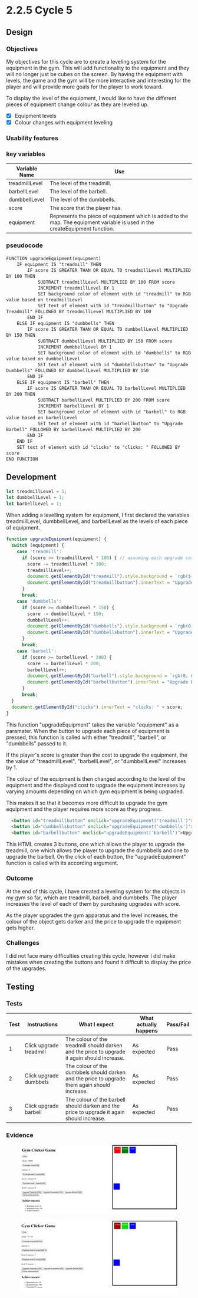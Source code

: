 # 2.2.5 Cycle 5

## Design

### Objectives

My objectives for this cycle are to create a leveling system for the equipment in the gym. This will add functionality to the equipment and they will no longer just be cubes on the screen. By having the equipment with levels, the game and the gym will be more interactive and interesting for the player and will provide more goals for the player to work toward.

To display the level of the equipment, I would like to have the different pieces of equipment change colour as they are leveled up.

* [x] Equipment levels
* [x] Colour changes with equipment leveling

### Usability features

### key variables

| Variable Name  | Use                                                                                                                          |
| -------------- | ---------------------------------------------------------------------------------------------------------------------------- |
| treadmillLevel | The level of the treadmill.                                                                                                  |
| barbellLevel   | The level of the barbell.                                                                                                    |
| dumbbellLevel  | The level of the dumbbells.                                                                                                  |
| score          | The score that the player has.                                                                                               |
| equipment      | Represents the piece of equipment which is added to the map. The equipment variable is used in the createEquipment function. |

### pseudocode

```
FUNCTION upgradeEquipment(equipment)
    IF equipment IS "treadmill" THEN
        IF score IS GREATER THAN OR EQUAL TO treadmillLevel MULTIPLIED BY 100 THEN
            SUBTRACT treadmillLevel MULTIPLIED BY 100 FROM score
            INCREMENT treadmillLevel BY 1
            SET background color of element with id "treadmill" to RGB value based on treadmillLevel
            SET text of element with id "treadmillbutton" to "Upgrade Treadmill" FOLLOWED BY treadmillLevel MULTIPLIED BY 100
        END IF
    ELSE IF equipment IS "dumbbells" THEN
        IF score IS GREATER THAN OR EQUAL TO dumbbellLevel MULTIPLIED BY 150 THEN
            SUBTRACT dumbbellLevel MULTIPLIED BY 150 FROM score
            INCREMENT dumbbellLevel BY 1
            SET background color of element with id "dumbbells" to RGB value based on dumbbellLevel
            SET text of element with id "dumbbellsbutton" to "Upgrade Dumbbells" FOLLOWED BY dumbbellLevel MULTIPLIED BY 150
        END IF
    ELSE IF equipment IS "barbell" THEN
        IF score IS GREATER THAN OR EQUAL TO barbellLevel MULTIPLIED BY 200 THEN
            SUBTRACT barbellLevel MULTIPLIED BY 200 FROM score
            INCREMENT barbellLevel BY 1
            SET background color of element with id "barbell" to RGB value based on barbellLevel
            SET text of element with id "barbellbutton" to "Upgrade Barbell" FOLLOWED BY barbellLevel MULTIPLIED BY 200
        END IF
    END IF
    SET text of element with id "clicks" to "clicks: " FOLLOWED BY score
END FUNCTION
```

## Development

```javascript
let treadmillLevel = 1;
let dumbbellLevel = 1;
let barbellLevel = 1;
```

When adding a levelling system for equipment, I first declared the variables treadmillLevel, dumbbellLevel, and barbellLevel as the levels of each piece of equipment.

```javascript
function upgradeEquipment(equipment) {
  switch (equipment) {
    case 'treadmill':
      if (score >= treadmillLevel * 100) { // assuming each upgrade costs 'level*100'
        score -= treadmillLevel * 100;
        treadmillLevel++;
        document.getElementById("treadmill").style.background = `rgb(${255 - treadmillLevel * 10}, 0, 0)`;
        document.getElementById("treadmillbutton").innerText = "Upgrade Treadmill [" + treadmillLevel * 100 + "]"
      }
      break;
    case 'dumbbells':
      if (score >= dumbbellLevel * 150) {
        score -= dumbbellLevel * 150;
        dumbbellLevel++;
        document.getElementById("dumbbells").style.background = `rgb(0, ${255 - dumbbellLevel * 10}, 0)`;
        document.getElementById("dumbbellsbutton").innerText = "Upgrade Dumbbells [" + dumbbellLevel * 150 + "]"
      }
      break;
    case 'barbell':
      if (score >= barbellLevel * 200) {
        score -= barbellLevel * 200;
        barbellLevel++;
        document.getElementById("barbell").style.background = `rgb(0, 0, ${255 - barbellLevel * 10})`;
        document.getElementById("barbellbutton").innerText = "Upgrade Barbell [" + barbellLevel * 200 + "]"
      }
      break;
  }
  document.getElementById("clicks").innerText = "clicks: " + score;
}
```

This function "upgradeEquipment" takes the variable "equipment" as a paramater. When the button to upgrade each piece of equipment is pressed, this function is called with either "treadmill", "barbell", or "dumbbells" passed to it.&#x20;

If the player's score is greater than the cost to upgrade the equipment, the the value of "treadmillLevel", "barbellLevel", or "dumbbellLevel" increases by 1.

The colour of the equipment is then changed according to the level of the equipment and the displayed cost to upgrade the equipment increases by varying amounts depending on which gym equipment is being upgraded.

This makes it so that it becomes more difficult to upgrade the gym equipment and the player requires more score as they progress.

```html
  <button id="treadmillbutton" onclick="upgradeEquipment('treadmill')">Upgrade Treadmill</button>
  <button id="dumbbellsbutton" onclick="upgradeEquipment('dumbbells')">Upgrade Dumbbells</button>
  <button id="barbellbutton" onclick="upgradeEquipment('barbell')">Upgrade Barbell</button>
```

This HTML creates 3 buttons, one which allows the player to upgrade the treadmill, one which allows the player to upgrade the dumbbells and one to upgrade the barbell. On the click of each button, the "upgradeEquipment" function is called with its according argument.

### Outcome

At the end of this cycle, I have created a leveling system for the objects in my gym so far, which are treadmill, barbell, and dumbbells. The player increases the level of each of them by purchasing upgrades with score.

As the player upgrades the gym apparatus and the level increases, the colour of the object gets darker and the price to upgrade the equipment gets higher.

### Challenges

I did not face many difficulties creating this cycle, however I did make mistakes when creating the buttons and found it difficult to display the price of the upgrades.

## Testing

### Tests

| Test | Instructions            | What I expect                                                                                 | What actually happens | Pass/Fail |
| ---- | ----------------------- | --------------------------------------------------------------------------------------------- | --------------------- | --------- |
| 1    | Click upgrade treadmill | The colour of the treadmill should darken and the price to upgrade it again should increase.  | As expected           | Pass      |
| 2    | Click upgrade dumbbels  | The colour of the dumbbels should darken and the price to upgrade them again should increase. | As expected           | Pass      |
| 3    | Click upgrade barbell   | The colour of the barbell should darken and the price to upgrade it again should increase.    | As expected           | Pass      |

### Evidence

<figure><img src="../.gitbook/assets/image.png" alt=""><figcaption></figcaption></figure>

<figure><img src="../.gitbook/assets/image (1).png" alt=""><figcaption></figcaption></figure>
